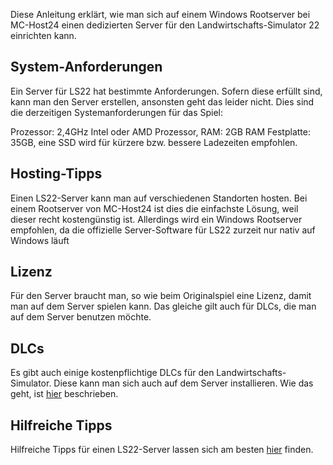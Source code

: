 Diese Anleitung erklärt, wie man sich auf einem Windows Rootserver bei MC-Host24 einen dedizierten Server für den Landwirtschafts-Simulator 22 einrichten kann.

## System-Anforderungen

Ein Server für LS22 hat bestimmte Anforderungen. Sofern diese erfüllt sind, kann man den Server erstellen, ansonsten geht das leider nicht. Dies sind die derzeitigen Systemanforderungen für das Spiel:

Prozessor: 2,4GHz Intel oder AMD Prozessor,
RAM: 2GB RAM
Festplatte: 35GB, eine SSD wird für kürzere bzw. bessere Ladezeiten empfohlen.

## Hosting-Tipps

Einen LS22-Server kann man auf verschiedenen Standorten hosten. Bei einem Rootserver von MC-Host24 ist dies die einfachste Lösung, weil dieser recht kostengünstig ist. Allerdings wird ein Windows Rootserver empfohlen, da die offizielle Server-Software für LS22 zurzeit nur nativ auf Windows läuft

## Lizenz

Für den Server braucht man, so wie beim Originalspiel eine Lizenz, damit man auf dem Server spielen kann. Das gleiche gilt auch für DLCs, die man auf dem Server benutzen möchte.

## DLCs

Es gibt auch einige kostenpflichtige DLCs für den Landwirtschafts-Simulator. Diese kann man sich auch auf dem Server installieren. Wie das geht, ist [hier](landwirtschafts-simulator-22/dlcs-installieren.md) beschrieben.

## Hilfreiche Tipps

Hilfreiche Tipps für einen LS22-Server lassen sich am besten [hier](landwirtschafts-simulator-22/ls22-tipps.md) finden.
